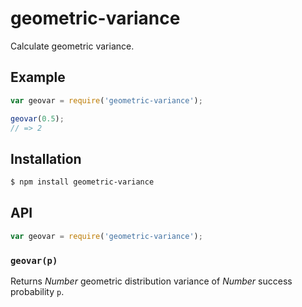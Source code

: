 # geometric-variance

Calculate geometric variance.

## Example

``` javascript
var geovar = require('geometric-variance');

geovar(0.5);
// => 2
```

## Installation

``` bash
$ npm install geometric-variance
```

## API

``` javascript
var geovar = require('geometric-variance');
```

### `geovar(p)`

Returns _Number_ geometric distribution variance of _Number_ success probability
`p`.
